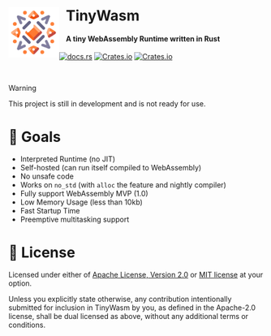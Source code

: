 <div>
    <div>
        <img align="left" src="./tinywasm.png" width="100px">
    </div>
    <h1>&nbsp;&nbsp;TinyWasm</h1>
    <h4>&nbsp;&nbsp;&nbsp;&nbsp;A tiny WebAssembly Runtime written in Rust</h4>
</div>

[![docs.rs](https://img.shields.io/docsrs/okv?logo=rust)](https://docs.rs/okv) [![Crates.io](https://img.shields.io/crates/v/okv.svg?logo=rust)](https://crates.io/crates/okv) [![Crates.io](https://img.shields.io/crates/l/okv.svg)](./LICENSE-APACHE) 

<br/>

> [!WARNING]  
> This project is still in development and is not ready for use.

# 🎯 Goals

* Interpreted Runtime (no JIT)
* Self-hosted (can run itself compiled to WebAssembly)
* No unsafe code
* Works on `no_std` (with `alloc` the feature and nightly compiler)
* Fully support WebAssembly MVP (1.0)
* Low Memory Usage (less than 10kb)
* Fast Startup Time
* Preemptive multitasking support


# 📄 License

Licensed under either of [Apache License, Version 2.0](./LICENSE-APACHE) or [MIT license](./LICENSE-MIT) at your option.

Unless you explicitly state otherwise, any contribution intentionally submitted for inclusion in TinyWasm by you, as defined in the Apache-2.0 license, shall be dual licensed as above, without any additional terms or conditions. 